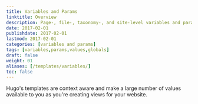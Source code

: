 ```yaml
---
title: Variables and Params
linktitle: Overview
description: Page-, file-, taxonomy-, and site-level variables and parameters available in templates.
date: 2017-02-01
publishdate: 2017-02-01
lastmod: 2017-02-01
categories: [variables and params]
tags: [variables,params,values,globals]
draft: false
weight: 01
aliases: [/templates/variables/]
toc: false
---
```


Hugo's templates are context aware and make a large number of values available to you as you're creating views for your website.

[Go templates]: /templates/introduction/ "Understand context in Go templates by learning the language's fundamental templating functions."